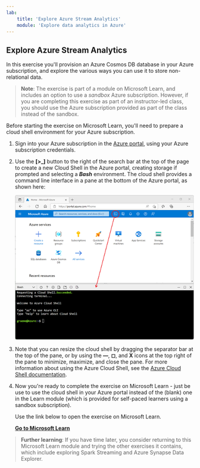 ```yaml
---
lab:
    title: 'Explore Azure Stream Analytics'
    module: 'Explore data analytics in Azure'
---
```


## Explore Azure Stream Analytics

In this exercise you'll provision an Azure Cosmos DB database in your Azure subscription, and explore the various ways you can use it to store non-relational data.

> **Note**: The exercise is part of a module on Microsoft Learn, and includes an option to use a *sandbox* Azure subscription. However, if you are completing this exercise as part of an instructor-led class, you should use the Azure subscription provided as part of the class instead of the sandbox.

Before starting the exercise on Microsoft Learn, you'll need to prepare a cloud shell environment for your Azure subscription.

1. Sign into your Azure subscription in the [Azure portal](https://portal.azure.com), using your Azure subscription credentials.
2. Use the **[\>_]** button to the right of the search bar at the top of the page to create a new Cloud Shell in the Azure portal, creating storage if prompted and selecting a ***Bash*** environment. The cloud shell provides a command line interface in a pane at the bottom of the Azure portal, as shown here:

    ![Azure portal with a cloud shell pane](./images/cloud-shell.png)

3. Note that you can resize the cloud shell by dragging the separator bar at the top of the pane, or by using the **&#8212;**, **&#9723;**, and **X** icons at the top right of the pane to minimize, maximize, and close the pane. For more information about using the Azure Cloud Shell, see the [Azure Cloud Shell documentation](https://docs.microsoft.com/azure/cloud-shell/overview).

4. Now you're ready to complete the exercise on Microsoft Learn - just be use to use the cloud shell in your Azure portal instead of the (blank) one in the Learn module (which is provided for self-paced learners using a sandbox subscription).

    Use the link below to open the exercise on Microsoft Learn.

    **[Go to Microsoft Learn](https://docs.microsoft.com/learn/modules/explore-fundamentals-stream-processing/5-exercise-stream-analytics#create-azure-resources)**

> **Further learning**: If you have time later, you consider returning to this Microsoft Learn module and trying the other exercises it contains, which include exploring Spark Streaming and Azure Synapse Data Explorer.
